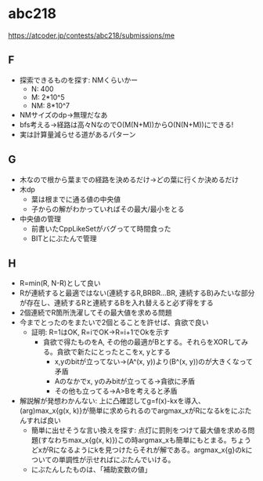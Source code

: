 # abc218

https://atcoder.jp/contests/abc218/submissions/me

## F
- 探索できるものを探す: NMくらいかー
    - N: 400
    - M: 2*10^5
    - NM: 8*10^7
- NMサイズのdp→無理だなあ
- bfs考える→経路は高々NなのでO(M(N+M))からO(N(N+M))にできる!
- 実は計算量減らせる道があるパターン

## G
- 木なので根から葉までの経路を決めるだけ→どの葉に行くか決めるだけ
- 木dp
    - 葉は根までに通る値の中央値
    - 子からの解がわかっていればその最大/最小をとる
- 中央値の管理
    - 前書いたCppLikeSetがバグってて時間食った
    - BITとにぶたんで管理

## H
- R=min(R, N-R)として良い
- Rが連続すると最適ではない(連続するR,BRBR...BR, 連続するB)みたいな部分が存在し、連続するRと連続するBを入れ替えると必ず得をする
- 2個連続でR箇所洗濯してその最大値を求める問題
- 今までとったのをまたいで2個とることを許せば、貪欲で良い
    - 証明: R=1はOK, R=iでOK→R=i+1でOkを示す
        - 貪欲で得たものをA, その他の最適がBとする。それらをXORしてみる。貪欲で新たにとったとこをx, yとする
            - x,yのbitが立ってない→(A^(x, y))より(B^(x, y))のが大きくなって矛盾
            - Aのなかでx, yのみbitが立ってる→貪欲に矛盾
            - その他も立ってる→A>Bを考えると矛盾
- 解説解が発想わかんない: 上に凸確認してg=f(x)-kxを導入、(arg)max_x{g(x, k)}が簡単に求められるのでargmax_xがRになるkをにぶたんすれば良い
    - 簡単に出せそうな言い換えを探す: 点灯に罰則をつけて最大値を求める問題(すなわちmax_x{g(x, k)})この時argmax_xも簡単にもとまる。ちょうどxがRになるようにkを見つけたらそれが解である。argmax_x{g}のkについての単調性が示せればにぶたんでいける。
    - にぶたんしたものは、「補助変数の値」
